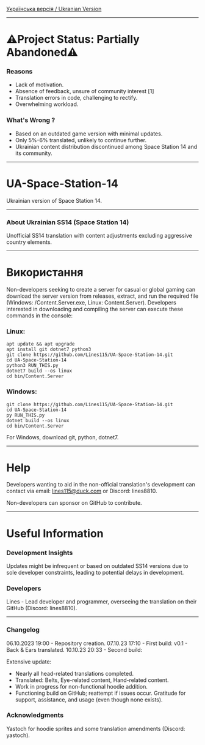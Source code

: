 [Українська версія / Ukranian Version](README.md)
- - -
# ⚠️Project Status: Partially Abandoned⚠️
### Reasons
- Lack of motivation.
- Absence of feedback, unsure of community interest [1]
- Translation errors in code, challenging to rectify.
- Overwhelming workload.
### What's Wrong ?
- Based on an outdated game version with minimal updates.
- Only 5%-6% translated, unlikely to continue further.
- Ukrainian content distribution discontinued among Space Station 14 and its community.
- - -
# UA-Space-Station-14
Ukrainian version of Space Station 14.
- - -
### About Ukrainian SS14 (Space Station 14)
Unofficial SS14 translation with content adjustments excluding aggressive country elements.
- - -
# Використання
Non-developers seeking to create a server for casual or global gaming can download the server version from releases, extract, and run the required file (Windows: /Content.Server.exe, Linux: Content.Server).
Developers interested in downloading and compiling the server can execute these commands in the console:
### Linux:
```
apt update && apt upgrade
apt install git dotnet7 python3
git clone https://github.com/Lines115/UA-Space-Station-14.git
cd UA-Space-Station-14
python3 RUN_THIS.py
dotnet7 build --os linux
cd bin/Content.Server
```
### Windows:
```
git clone https://github.com/Lines115/UA-Space-Station-14.git
cd UA-Space-Station-14
py RUN_THIS.py
dotnet build --os linux
cd bin/Content.Server
```
For Windows, download git, python, dotnet7.
- - -
# Help
Developers wanting to aid in the non-official translation's development can contact via email: lines115@duck.com or Discord: lines8810.

Non-developers can sponsor on GitHub to contribute.
- - -
# Useful Information

### Development Insights
Updates might be infrequent or based on outdated SS14 versions due to sole developer constraints, leading to potential delays in development.

### Developers
Lines - Lead developer and programmer, overseeing the translation on their GitHub (Discord: lines8810).
- - -
### Changelog
06.10.2023 19:00 - Repository creation.
07.10.23 17:10 - First build: v0.1 - Back & Ears translated.
10.10.23 20:33 - Second build:

Extensive update:

- Nearly all head-related translations completed.
- Translated: Belts, Eye-related content, Hand-related content.
- Work in progress for non-functional hoodie addition.
- Functioning build on GitHub; reattempt if issues occur. Gratitude for support, assistance, and usage (even though none exists).

### Acknowledgments
Yastoch for hoodie sprites and some translation amendments (Discord: yastoch).
